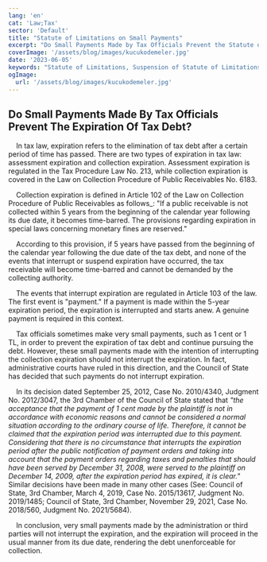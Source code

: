 ```yaml
---
lang: 'en'
cat: 'Law;Tax'
sector: 'Default'
title: "Statute of Limitations on Small Payments"
excerpt: "Do Small Payments Made by Tax Officials Prevent the Statute of Limitations on Tax Debt?"
coverImage: '/assets/blog/images/kucukodemeler.jpg'
date: '2023-06-05'
keywords: "Statute of Limitations, Suspension of Statute of Limitations, Tax Debt, Small payment"
ogImage:
  url: '/assets/blog/images/kucukodemeler.jpg'
---
```


## Do Small Payments Made By Tax Officials Prevent The Expiration Of Tax Debt?

‎  ‎  ‎  ‎ In tax law, expiration refers to the elimination of tax debt after a certain period of time has passed. There are two types of expiration in tax law: assessment expiration and collection expiration. Assessment expiration is regulated in the Tax Procedure Law No. 213, while collection expiration is covered in the Law on Collection Procedure of Public Receivables No. 6183.

‎  ‎  ‎  ‎ Collection expiration is defined in Article 102 of the Law on Collection Procedure of Public Receivables as follows_: "If a public receivable is not collected within 5 years from the beginning of the calendar year following its due date, it becomes time-barred. The provisions regarding expiration in special laws concerning monetary fines are reserved."

‎  ‎  ‎  ‎ According to this provision, if 5 years have passed from the beginning of the calendar year following the due date of the tax debt, and none of the events that interrupt or suspend expiration have occurred, the tax receivable will become time-barred and cannot be demanded by the collecting authority.

‎  ‎  ‎  ‎ The events that interrupt expiration are regulated in Article 103 of the law. The first event is "payment." If a payment is made within the 5-year expiration period, the expiration is interrupted and starts anew. A genuine payment is required in this context.

‎  ‎  ‎  ‎ Tax officials sometimes make very small payments, such as 1 cent or 1 TL, in order to prevent the expiration of tax debt and continue pursuing the debt. However, these small payments made with the intention of interrupting the collection expiration should not interrupt the expiration. In fact, administrative courts have ruled in this direction, and the Council of State has decided that such payments do not interrupt expiration.

‎  ‎  ‎  ‎ In its decision dated September 25, 2012, Case No. 2010/4340, Judgment No. 2012/3047, the 3rd Chamber of the Council of State stated that *"the acceptance that the payment of 1 cent made by the plaintiff is not in accordance with economic reasons and cannot be considered a normal situation according to the ordinary course of life. Therefore, it cannot be claimed that the expiration period was interrupted due to this payment. Considering that there is no circumstance that interrupts the expiration period after the public notification of payment orders and taking into account that the payment orders regarding taxes and penalties that should have been served by December 31, 2008, were served to the plaintiff on December 14, 2009, after the expiration period has expired, it is clear."* Similar decisions have been made in many other cases (See: Council of State, 3rd Chamber, March 4, 2019, Case No. 2015/13617, Judgment No. 2019/1485; Council of State, 3rd Chamber, November 29, 2021, Case No. 2018/560, Judgment No. 2021/5684).

‎  ‎  ‎  ‎ In conclusion, very small payments made by the administration or third parties will not interrupt the expiration, and the expiration will proceed in the usual manner from its due date, rendering the debt unenforceable for collection.
